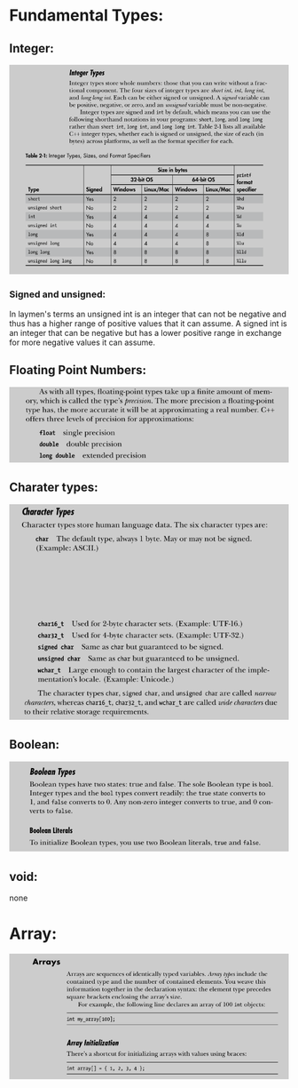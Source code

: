 # Fundamental Types: 
## Integer:
![int](2022-05-02_07-11-01_SumatraPDF.png)

### Signed and unsigned:
In laymen's terms an unsigned int is an integer that can not be negative and thus has a higher range of positive values that it can assume. A signed int is an integer that can be negative but has a lower positive range in exchange for more negative values it can assume.

## Floating Point Numbers:
![fpn](2022-05-02_08-28-53_SumatraPDF.png)

## Charater types:
![char](2022-05-02_08-34-58_SumatraPDF.png)

## Boolean:
![bool](2022-05-02_17-10-39_SumatraPDF.png)

## void:
none

# Array:
![arr](2022-05-03_07-40-26_SumatraPDF.png)
